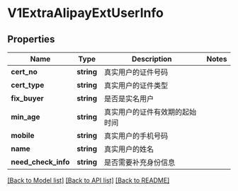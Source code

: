 # V1ExtraAlipayExtUserInfo

## Properties
Name | Type | Description | Notes
------------ | ------------- | ------------- | -------------
**cert_no** | **string** | 真实用户的证件号码 | 
**cert_type** | **string** | 真实用户的证件类型 | 
**fix_buyer** | **string** | 是否是实名用户 | 
**min_age** | **string** | 真实用户的证件有效期的起始时间 | 
**mobile** | **string** | 真实用户的手机号码 | 
**name** | **string** | 真实用户的姓名 | 
**need_check_info** | **string** | 是否需要补充身份信息 | 

[[Back to Model list]](../../README.md#documentation-for-models) [[Back to API list]](../../README.md#documentation-for-api-endpoints) [[Back to README]](../../README.md)


